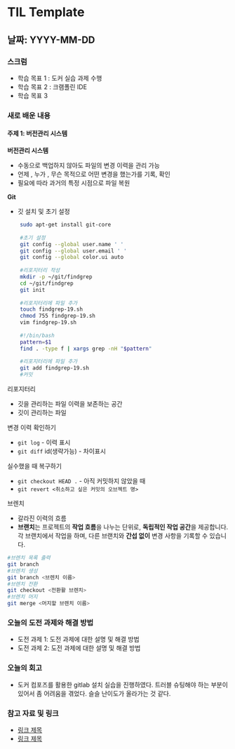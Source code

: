 # TIL Template

## 날짜: YYYY-MM-DD

### 스크럼
- 학습 목표 1 : 도커 실습 과제 수행
- 학습 목표 2 : 크램폴린 IDE
- 학습 목표 3

### 새로 배운 내용
#### 주제 1: 버전관리 시스템
**버전관리 시스템**
- 수동으로 백업하지 않아도 파일의 변경 이력을 관리 가능
- 언제 , 누가 , 무슨 목적으로 어떤 변경을 했는가를 기록, 확인
- 필요에 따라 과거의 특정 시점으로 파일 복원

**Git**

- 깃 설치 및 초기 설정
    
```bash
    sudo apt-get install git-core
    
    #초기 설정
    git config --global user.name ' '
    git config --global user.email ' '
    git config --global color.ui auto
    
    #리포지터리 작성
    mkdir -p ~/git/findgrep
    cd ~/git/findgrep
    git init
    
    #리포지터리에 파일 추가
    touch findgrep-19.sh
    chmod 755 findgrep-19.sh
    vim findgrep-19.sh
    
    #!/bin/bash
    pattern=$1
    find . -type f | xargs grep -nH "$pattern"
    
    #리포지터리에 파일 추가
    git add findgrep-19.sh
    #커밋
```
    

리포지터리

- 깃을 관리하는 파일 이력을 보존하는 공간
- 깃이 관리하는 파일

변경 이력 확인하기 

- `git log` - 이력 표시
- `git diff` id(생략가능) - 차이표시

실수했을 때 복구하기

- `git checkout HEAD .` - 아직 커밋하지 않았을 때
- `git revert <취소하고 싶은 커밋의 오브젝트 명>`

브렌치

- 갈라진 이력의 흐름
- **브랜치**는 프로젝트의 **작업 흐름**을 나누는 단위로, **독립적인 작업 공간**을 제공합니다. 각 브랜치에서 작업을 하며, 다른 브랜치와 **간섭 없이** 변경 사항을 기록할 수 있습니다.

```bash
#브렌치 목록 출력
git branch
#브렌치 생성
git branch <브렌치 이름>
#브렌치 전환
git checkout <전환활 브렌치>
#브렌치 머지
git merge <머지할 브렌치 이름>
```

### 오늘의 도전 과제와 해결 방법
- 도전 과제 1: 도전 과제에 대한 설명 및 해결 방법
- 도전 과제 2: 도전 과제에 대한 설명 및 해결 방법

### 오늘의 회고
- 도커 컴포즈를 활용한 gitlab 설치 실습을 진행하였다. 트러블 슈팅해야 하는 부분이 있어서 좀 어려움을 겪었다. 슬슬 난이도가 올라가는 것 같다.

### 참고 자료 및 링크
- [링크 제목](URL)
- [링크 제목](URL)
